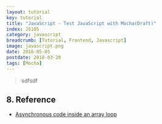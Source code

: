 ```yaml
---
layout: tutorial
key: tutorial
title: "JavaScript - Test JavaScript with Mocha(Draft)"
index: JS105
category: javascript
breadcrumb: [Tutorial, Frontend, Javascript]
image: javascript.png
date: 2016-05-05
postdate: 2018-03-28
tags: [Mocha]
---
```


> sdfsdf



## 8. Reference
* [Asynchronous code inside an array loop](https://codeburst.io/asynchronous-code-inside-an-array-loop-c5d704006c99)
